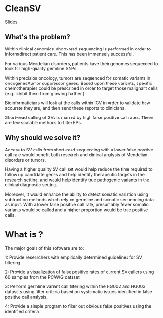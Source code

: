 # CleanSV

[Slides](https://github.com/collaborativebioinformatics/CleanSV/blob/main/SV_filter_12Oct2020.pdf)

## What's the problem?

Within clinical genomics, short-read sequencing is performed in order to inform/direct patient care. This has been immensely successful. 

For various Mendelian disorders, patients have their genomes sequenced to look for high-quality germline SNPs. 

Within precision oncology, tumors are sequenced for somatic variants in oncogenes/tumor suppressor genes. Based upon these variants, specific chemotherapies could be prescribed in order to target those malignant cells (e.g. inhibit them from growing further.)

Bioinformaticians will look at the calls within IGV in order to validate how accurate they are, and then send these reports to clinicians. 

Short-read calling of SVs is marred by high false positive call rates. There are few scalable methods to filter FPs. 

## Why should we solve it?

Access to SV calls from short-read sequencing with a lower false positive call rate would benefit both research and clinical analysis of Mendelian disorders or tumors. 

Having a higher quality SV call set would help reduce the time required to follow up candidate genes and help identify therapeutic targets in the research setting, and would help identify true pathogenic variants in the clinical diagnostic setting. 

Moreover, it would enhance the ability to detect somatic variation using subtraction methods which rely on germline and somatic sequencing data as input. With a lower false positive call rate, presumably fewer somatic variants would be called and a higher proportion would be true positive calls. 

# What is <this software>?

The major goals of this software are to: 

1: Provide researchers with empirically determined guidelines for SV filtering

2: Provide a visualization of false positive rates of current SV callers using 60 samples from the PCAWG dataset

3: Perform germline variant call filtering within the HG002 and HG003 datasets using filter criteria based on systematic issues identified in false positive call analysis. 

4: Provide a simple program to filter out obvious false positives using the identified criteria

